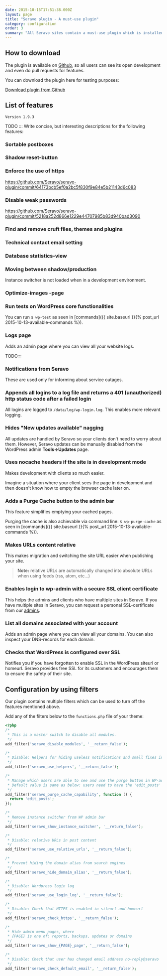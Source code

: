 ```yaml
---
date: 2015-10-15T17:51:38.000Z
layout: page
title: "Seravo plugin - A must-use plugin"
category: configuration
order: 3
summary: "All Seravo sites contain a must-use plugin which is installed by default. \nIt adds minor WordPress fixes, new features and helps Seravo inform clients about service outages."
---
```


## How to download
The plugin is available on [Github](https://github.com/Seravo/seravo-plugin), so all users can see its open development and even do pull requests for features.

You can download the plugin here for testing purposes:

<a class="btn btn-default" href="https://github.com/Seravo/seravo-plugin/releases"><i class="glyphicon glyphicon-download-alt"></i> Download plugin from Github</a>

## List of features
<code>Version 1.9.3</code>

TODO ::: Write concise, but interesting descriptions for the following features:

### Sortable postboxes

### Shadow reset-button

### Enforce the use of https
https://github.com/Seravo/seravo-plugin/commit/64173bcb5ef0a2bc5f830f9e84e5b21143d6c083

### Disable weak passwords
https://github.com/Seravo/seravo-plugin/commit/5218a252d866e1229e44707985b83d940bad3090

### Find and remove cruft files, themes and plugins

### Technical contact email setting

### Database statistics-view

### Moving between shadow/production
Instance switcher is not loaded when in a development environment.

### Optimize-images -page


### Run tests on WordPress core functionalities
You can run ``` $ wp-test ``` as seen in [commands]({{ site.baseurl }}{% post_url 2015-10-13-available-commands %}).

### Logs page
Adds an admin page where you can view all your website logs.

TODO:::

### Notifications from Seravo
These are used only for informing about service outages.

### Appends all logins to a log file and returns a 401 (unauthorized) http status code after a failed login
All logins are logged to <code>/data/log/wp-login.log</code>. This enables more relevant logging.

### Hides "New updates available" nagging
All updates are handled by Seravo so your clients don't need to worry about them. However,
Seravo updates can be manually disabled from the WordPress admin <b>Tools->Updates</b> page.

### Uses nocache headers if the site is in development mode
Makes development with clients so much easier.

Imagine a situation where your client sees the page in development and then doesn't know how to empty the browser cache later on.

### Adds a Purge Cache button to the admin bar
This feature simplifies emptying your cached pages.

Purging the cache is also achievable via command line: ``` $ wp-purge-cache ``` as seen in [commands]({{ site.baseurl }}{% post_url 2015-10-13-available-commands %}).

### Makes URLs content relative
This makes migration and switching the site URL easier when publishing your site.

> **Note:** relative URLs are automatically changed into absolute URLs when using feeds (rss, atom, etc...)

### Enables login to wp-admin with a secure SSL client certificate

This helps the admins and clients who have multiple sites in Seravo. If you have multiple sites in Seravo, you can request a personal SSL-certificate from our [admins](mailto:wordpress@seravo.com).

### List all domains associated with your account

Adds an admin page where you can view all your domains. You can also inspect your DNS-records for each domain.

### Checks that WordPress is configured over SSL

Notifies you if you have forgotten to enable SSL in the WordPress siteurl or homeurl. Seravo provides free SSL for its customers and encourages them to ensure the safety of their site.

## Configuration by using filters
Our plugin contains multiple filters which can be used to turn off the features mentioned above.

Add any of the filters below to the ```functions.php``` file of your theme:

```php
<?php
/*
 * This is a master switch to disable all modules.
 */
add_filter('seravo_disable_modules', '__return_false');

/*
 * Disable: Helpers for hiding useless notifications and small fixes in logging
 */
add_filter('seravo_use_helpers', '__return_false');

/*
 * Manage which users are able to see and use the purge button in WP-adminbar.
 * Default value is same as below: users need to have the 'edit_posts' capability.
 */
add_filter('seravo_purge_cache_capability', function () {
  return 'edit_posts';
});

/*
 * Remove instance switcher from WP admin bar
 */
add_filter('seravo_show_instance_switcher', '__return_false');

/*
 * Disable: relative URLs in post content
 */
add_filter('seravo_use_relative_urls', '__return_false');

/*
 * Prevent hiding the domain alias from search engines
 */
add_filter('seravo_hide_domain_alias', '__return_false');

/*
 * Disable: Wordpress login log
 */
add_filter('seravo_use_login_log', '__return_false');

/*
 * Disable: Check that HTTPS is enabled in siteurl and homeurl
 */
add_filter('seravo_check_https', '__return_false');

/*
 * Hide admin menu pages, where
 * {PAGE} is one of: reports, backups, updates or domains
 */
add_filter('seravo_show_{PAGE}_page', '__return_false');

/*
 * Disable: Check that user has changed email address no-reply@seravo
 */
add_filter('seravo_check_default_email', '__return_false');
```
